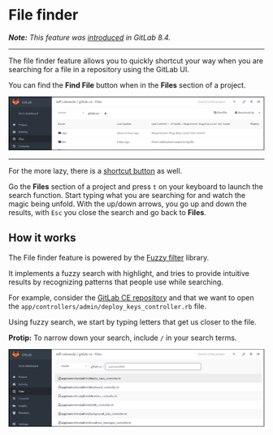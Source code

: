 # File finder

_**Note:** This feature was [introduced][gh-9889] in GitLab 8.4._

---

The file finder feature allows you to quickly shortcut your way when you are
searching for a file in a repository using the GitLab UI.

You can find the **Find File** button when in the **Files** section of a
project.

![Find file button](img/file_finder_find_button.png)

---

For the more lazy, there is a [shortcut button](shortcuts.md) as well.

Go the **Files** section of a project and press `t` on your keyboard to launch
the search function. Start typing what you are searching for and watch the
magic being unfold. With the up/down arrows, you go up and down the results,
with `Esc` you close the search and go back to **Files**.

## How it works

The File finder feature is powered by the [Fuzzy filter] library.

It implements a fuzzy search with highlight, and tries to provide intuitive
results by recognizing patterns that people use while searching.

For example, consider the [GitLab CE repository][ce] and that we want to open
the `app/controllers/admin/deploy_keys_controller.rb` file.

Using fuzzy search, we start by typing letters that get us closer to the file.

**Protip:** To narrow down your search, include `/` in your search terms.

![Find file button](img/file_finder_find_file.png)

[gh-9889]: https://github.com/gitlabhq/gitlabhq/pull/9889 "File finder pull request"
[fuzzy filter]: https://github.com/jeancroy/fuzzaldrin-plus "fuzzaldrin-plus on GitHub"
[ce]: https://gitlab.com/gitlab-org/gitlab-ce/tree/master "GitLab CE repository"
